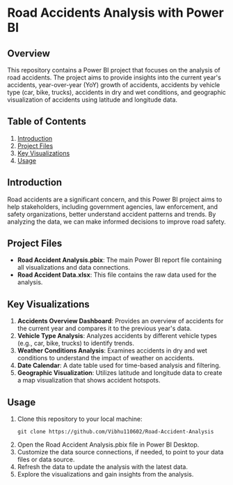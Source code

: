 # Road Accidents Analysis with Power BI

## Overview
This repository contains a Power BI project that focuses on the analysis of road accidents. The project aims to provide insights into the current year's accidents, year-over-year (YoY) growth of accidents, accidents by vehicle type (car, bike, trucks), accidents in dry and wet conditions, and geographic visualization of accidents using latitude and longitude data.

## Table of Contents
1. [Introduction](#introduction)
2. [Project Files](#project-files)
3. [Key Visualizations](#key-visualizations)
4. [Usage](#usage)
   
## Introduction
Road accidents are a significant concern, and this Power BI project aims to help stakeholders, including government agencies, law enforcement, and safety organizations, better understand accident patterns and trends. By analyzing the data, we can make informed decisions to improve road safety.

## Project Files
- **Road Accident Analysis.pbix**: The main Power BI report file containing all visualizations and data connections.
- **Road Accident Data.xlsx**: This file contains the raw data used for the analysis.

## Key Visualizations
1. **Accidents Overview Dashboard**: Provides an overview of accidents for the current year and compares it to the previous year's data.
2. **Vehicle Type Analysis**: Analyzes accidents by different vehicle types (e.g., car, bike, trucks) to identify trends.
3. **Weather Conditions Analysis**: Examines accidents in dry and wet conditions to understand the impact of weather on accidents.
4. **Date Calendar**: A date table used for time-based analysis and filtering.
5. **Geographic Visualization**: Utilizes latitude and longitude data to create a map visualization that shows accident hotspots.

## Usage
1. Clone this repository to your local machine:
    ```
   git clone https://github.com/Vibhu110602/Road-Accident-Analysis
   ```
2. Open the Road Accident Analysis.pbix file in Power BI Desktop.
3. Customize the data source connections, if needed, to point to your data files or data source.
4. Refresh the data to update the analysis with the latest data.
5. Explore the visualizations and gain insights from the analysis. 
